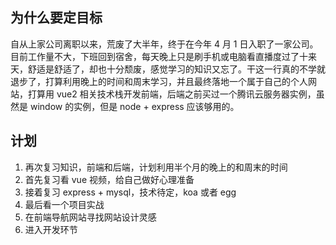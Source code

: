 ## 为什么要定目标

自从上家公司离职以来，荒废了大半年，终于在今年 4 月 1 日入职了一家公司。目前工作量不大，下班回到宿舍，每天晚上只是刷手机或电脑看直播度过了十来天，舒适是舒适了，却也十分颓废，感觉学习的知识又忘了。干这一行真的不学就退步了，打算利用晚上的时间和周末学习，并且最终落地一个属于自己的个人网站，打算用 vue2 相关技术栈开发前端，后端之前买过一个腾讯云服务器实例，虽然是 window 的实例，但是 node + express 应该够用的。

## 计划

1. 再次复习知识，前端和后端，计划利用半个月的晚上的和周末的时间
2. 首先复习看 vue 视频，给自己做好心理准备
3. 接着复习 express + mysql，技术待定，koa 或者 egg
4. 最后看一个项目实战
5. 在前端导航网站寻找网站设计灵感
6. 进入开发环节
